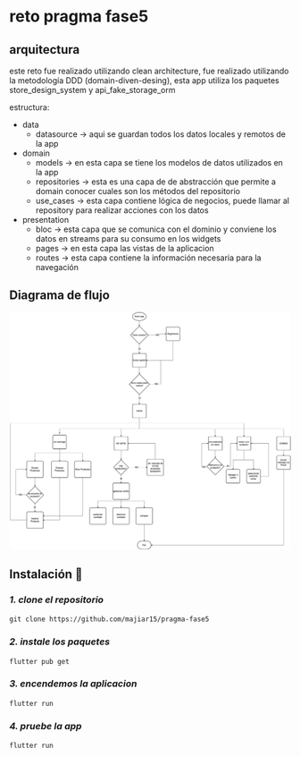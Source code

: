 # reto pragma fase5

## arquitectura

este reto fue realizado utilizando clean architecture, fue realizado utilizando la metodología DDD (domain-diven-desing), esta app utiliza los paquetes store_design_system y api_fake_storage_orm

estructura:
- data
    - datasource -> aqui se guardan todos los datos locales y remotos de la app
- domain
    - models -> en esta capa se tiene los modelos de datos utilizados en la app
    - repositories -> esta es una capa de de abstracción que permite a domain conocer cuales son los métodos del repositorio
    - use_cases -> esta capa contiene lógica de negocios, puede llamar al repository para realizar acciones con los datos
- presentation
    - bloc -> esta capa que se comunica con el dominio y conviene los datos en streams para su consumo en los widgets
    - pages -> en esta capa las vistas de la aplicacion
    - routes -> esta capa contiene la información necesaria para la navegación

## Diagrama de flujo

![diagrama de flujo](./assets/images/diagrama%20eccomerce.drawio.png)


## Instalación 🔧

### _1. clone el repositorio_

```
git clone https://github.com/majiar15/pragma-fase5
```

### _2. instale los paquetes_

```
flutter pub get
```

### _3. encendemos la aplicacion_

```
flutter run
```

### _4. pruebe la app_

```
flutter run
```

